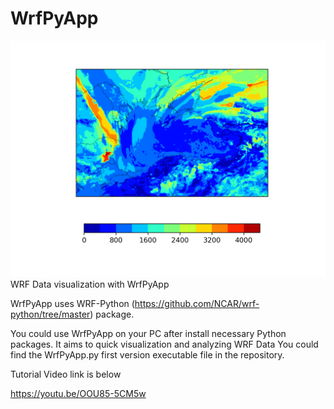 # WrfPyApp
![alt text](https://github.com/onurhdogan/WrfPyApp/blob/master/file1.png)
WRF Data visualization with WrfPyApp

WrfPyApp uses WRF-Python (https://github.com/NCAR/wrf-python/tree/master) package.

You could use WrfPyApp on your PC after install necessary Python packages.
It aims to quick visualization and analyzing WRF Data 
You could find the WrfPyApp.py first version executable file in the repository.

Tutorial Video link is below 

https://youtu.be/OOU85-5CM5w

